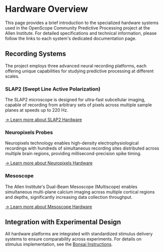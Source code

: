 # Hardware Overview

This page provides a brief introduction to the specialized hardware systems used in the OpenScope Community Predictive Processing project at the Allen Institute. For detailed specifications and technical information, please follow the links to each system's dedicated documentation page.

## Recording Systems

The project employs three advanced neural recording platforms, each offering unique capabilities for studying predictive processing at different scales.

### SLAP2 (Swept Line Active Polarization)

The SLAP2 microscope is designed for ultra-fast subcellular imaging, capable of recording from arbitrary sets of pixels across multiple sample planes at speeds up to 220 Hz.

[→ Learn more about SLAP2 Hardware](hardware/allen_institute_slap2_hardware.md)

### Neuropixels Probes

Neuropixels technology enables high-density electrophysiological recordings with hundreds of simultaneous recording sites distributed across multiple brain regions, providing millisecond-precision spike timing.

[→ Learn more about Neuropixels Hardware](hardware/allen_institute_neuropixels_hardware.md)

### Mesoscope

The Allen Institute's Dual-Beam Mesoscope (Multiscope) enables simultaneous multi-plane calcium imaging across multiple cortical regions and depths, significantly increasing data collection throughput.

[→ Learn more about Mesoscope Hardware](hardware/allen_institute_mesoscope_hardware.md)

## Integration with Experimental Design

All hardware platforms are integrated with standardized stimulus delivery systems to ensure comparability across experiments. For details on stimulus implementation, see the [Bonsai Instructions](stimuli/bonsai_instructions.md).